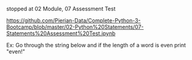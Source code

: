 stopped at 02 Module, 07 Assessment Test

https://github.com/Pierian-Data/Complete-Python-3-Bootcamp/blob/master/02-Python%20Statements/07-Statements%20Assessment%20Test.ipynb

Ex: Go through the string below and if the length of a word is even print "even!"

